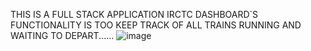 THIS IS A FULL STACK APPLICATION
IRCTC DASHBOARD`S FUNCTIONALITY IS TOO KEEP TRACK OF ALL TRAINS RUNNING AND WAITING TO DEPART......
![image](https://github.com/Samysr17/Dashboard/assets/108344579/44201197-ac98-42b3-8968-06a57267a238)

